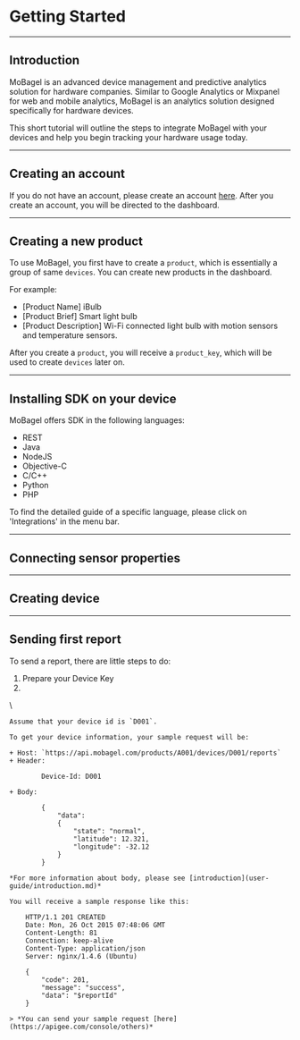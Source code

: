# Getting Started

---
## Introduction

MoBagel is an advanced device management and predictive analytics solution for hardware companies. Similar to Google Analytics or Mixpanel for web and mobile analytics, MoBagel is an analytics solution designed specifically for hardware devices. 

This short tutorial will outline the steps to integrate MoBagel with your devices and help you begin tracking your hardware usage today.

---
## Creating an account
If you do not have an account, please create an account [here](https://app.mobagel.com/signup). After you create an account, you will be directed to the dashboard.

---
## Creating a new product
To use MoBagel, you first have to create a `product`, which is essentially a group of same `devices`. You can create new products in the dashboard. 

For example:     

 * [Product Name] iBulb
 * [Product Brief] Smart light bulb
 * [Product Description] Wi-Fi connected light bulb with motion sensors and temperature sensors.

After you create a `product`, you will receive a `product_key`, which will be used to create `devices` later on.

---
## Installing SDK on your device
MoBagel offers SDK in the following languages: 

* REST
* Java
* NodeJS
* Objective-C
* C/C++
* Python
* PHP


To find the detailed guide of a specific language, please click on 'Integrations' in the menu bar.

---
## Connecting sensor properties



---
## Creating device


---
## Sending first report

To send a report, there are little steps to do:

1. Prepare your Device Key
2. 


\\
 

    Assume that your device id is `D001`.

    To get your device information, your sample request will be:

    + Host: `https://api.mobagel.com/products/A001/devices/D001/reports`
    + Header: 

            Device-Id: D001

    + Body:

            {
                "data":
                {
                    "state": "normal",
                    "latitude": 12.321, 
                    "longitude": -32.12 
                }
            }

    *For more information about body, please see [introduction](user-guide/introduction.md)*

    You will receive a sample response like this:

        HTTP/1.1 201 CREATED
        Date: Mon, 26 Oct 2015 07:48:06 GMT
        Content-Length: 81
        Connection: keep-alive
        Content-Type: application/json
        Server: nginx/1.4.6 (Ubuntu)

        {
            "code": 201,
            "message": "success",
            "data": "$reportId"
        }

    > *You can send your sample request [here](https://apigee.com/console/others)*


